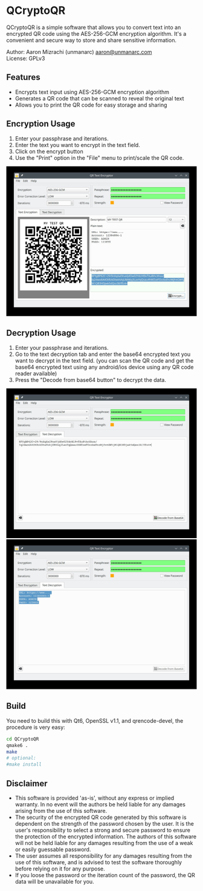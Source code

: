 # QCryptoQR

QCryptoQR is a simple software that allows you to convert text into an encrypted QR code using the AES-256-GCM encryption algorithm. It's a convenient and secure way to store and share sensitive information.

Author: Aaron Mizrachi (unmanarc) <aaron@unmanarc.com>   
License: GPLv3   


## Features

- Encrypts text input using AES-256-GCM encryption algorithm
- Generates a QR code that can be scanned to reveal the original text
- Allows you to print the QR code for easy storage and sharing

## Encryption Usage

1. Enter your passphrase and iterations.
2. Enter the text you want to encrypt in the text field. 
3. Click on the encrypt button
3. Use the "Print" option in the "File" menu to print/scale the QR code.

![Encryption Image](img/gui_enc.jpg "Encryption")


## Decryption Usage

1. Enter your passphrase and iterations.
2. Go to the text decryption tab and enter the base64 encrypted text you want to decrypt in the text field. (you can scan the QR code and get the base64 encrypted text using any android/ios device using any QR code reader available)
3. Press the "Decode from base64 button" to decrypt the data.

![Decryption Image](img/gui_dec.jpg "Decryption")
![Decryption Image 2](img/gui_dec2.jpg "Decryption Done")


## Build

You need to build this with Qt6, OpenSSL v1.1, and qrencode-devel, the procedure is very easy:

```bash
cd QCryptoQR
qmake6 .
make
# optional:
#make install
```

## Disclaimer

- This software is provided 'as-is', without any express or implied warranty. In no event will the authors be held liable for any damages arising from the use of this software.
- The security of the encrypted QR code generated by this software is dependent on the strength of the password chosen by the user. It is the user's responsibility to select a strong and secure password to ensure the protection of the encrypted information. The authors of this software will not be held liable for any damages resulting from the use of a weak or easily guessable password.
- The user assumes all responsibility for any damages resulting from the use of this software, and is advised to test the software thoroughly before relying on it for any purpose.
- If you loose the password or the iteration count of the password, the QR data will be unavailable for you.

